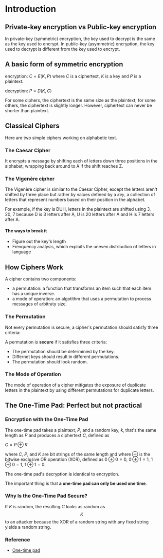 # Introduction

## Private-key encryption vs Public-key encryption

In private-key (symmetric) encryption, the key used to decrypt is the same as the key
used to encrypt. In public-key (asymmetric) encryption, the key used to decrypt is
different from the key used to encrypt.

## A basic form of symmetric encryption

encryption:
$C = E(K, P)$ where $C$ is a ciphertext, $K$ is a key and $P$ is a plaintext.

decryption:
$P = D(K, C)$

For some ciphers, the ciphertext is the same size as the plaintext; for some
others, the ciphertext is slightly longer. However, ciphertext can never be
shorter than plaintext.

## Classical Ciphers

Here are two simple ciphers working on alphabetic text.

### The Caesar Cipher

It encrypts a message by shifting each of letters down three positions in the
alphabet, wrapping back around to A if the shift reaches Z.

### The Vigenère cipher

The Vigenère cipher is similar to the Caesar Cipher, except the letters aren't
shifted by three place but rather by values defined by a $key$, a collection
of letters that represent numbers based on their position in the alphabet.

For example, if the key is DUH, letters in the plaintext are shifted using
3, 20, 7 because D is 3 letters after A, U is 20 letters after A and H is
7 letters after A.

#### The ways to break it

* Figure out the key's length
* Frenquency analysis, which exploits the uneven distribution of letters in
  language

## How Ciphers Work

A cipher contains two components:

* a permutation: a function that transforms an item such that each item
  has a unique inverse.
* a mode of operation: an algotithm that uses a permutation to process
  messages of arbitraty size.

### The Permutation

Not every permutation is secure, a cipher's permutation should satisfy three
criteria:

A permutation is **secure** if it satisfies three criteria:

* The permutation should be determinied by the key.
* Differnet keys should result in different permutations.
* The permutation should look random.

### The Mode of Operation

The mode of operation of a cipher mitigates the exposure of duplicate
letters in the plaintext by using different permutations for duplicate letters.

## The One-Time Pad: Perfect but not practical

### Encryption with the One-Time Pad

The one-time pad takes a plaintext, $P$, and a random key, $k$, that's the
same length as $P$ and produces a ciphertext $C$, defined as

$C = P \oplus K$

where $C$, $P$, and $K$ are bit strings of the same length and where
$\oplus$ is the bitwise exclusive OR operation (XOR), defined as
$0 \oplus 0 = 0$, $0 \oplus 1 = 1$, $1 \oplus 0 = 1$, $1 \oplus 1 = 0$.

The one-time pad's decryption is identical to encryption.

The important thing is that **a one-time pad can only be used one time**.

### Why Is the One-Time Pad Secure?

If $K$ is random, the resulting $C$ looks as random as $$K$$ to an attacker
because the XOR of a random string with any fixed string yields a random string.

### Reference

* [One-time pad](https://en.wikipedia.org/wiki/One-time_pad)